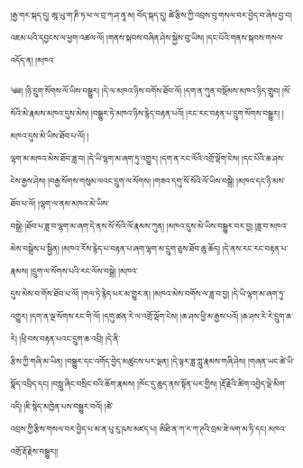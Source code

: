﻿  
།རྒྱ་གར་སྐད་དུ། ཨཱ་ཡུ་ག་ཎི་ཏ་ཕ་ལ་བྲ་ཀ་ཤ་ནཱ་མ། བོད་སྐད་དུ། ཚེ་རྩིས་ཀྱི་འབྲས་བུ་གསལ་བར་བྱེད་བ་ཞེས་བྱ་བ། འཇམ་པའི་དབྱངས་ལ་ཕྱག་འཚལ་ལོ། །གནས་སྐབས་བཞིན་ཤེས་སྐྱེས་བུ་ཡིས། །དང་པོའི་གནས་སྐབས་གསལ་འདོད་ན། །མཁའ་  
  
༄༅། །ཉི་དྲུག་སོགས་ལོ་ཡིས་བསྒྱུར། །དེ་ལ་མཁའ་ཉིས་བགོས་ཐོབ་ལོ། །དག་ན་ཀུན་བསྡོམས་མཁའ་ཉིད་གྲུབ། །སོ་སོའི་མེ་རྣམས་མཁའ་དུས་མེས། །བསྒྱུར་ཏེ་མཁའ་ཉིས་རྙེད་བརྟན་པའོ། །རང་རང་བརྟན་པ་དྲུག་སོགས་བསྒྱུར། །མཁའ་དུས་མེ་ཡིས་ཐོབ་པ་ལོ། །  
ལྷག་མ་མཁའ་མེས་ཐོབ་ཟླ་བ། །དེ་ཡི་ལྷག་མ་ཞག་ཏུ་འགྱུར། །དག་ན་རང་ལོའི་འགྲོ་ལྡོག་ངེས། །དང་པོའི་ཆ་ཤས་ངེས་རྒྱས་ཤེས། །བརྒྱ་སོགས་གསུམ་ལའང་དྲུག་ལ་སོགས། །གཟའ་དགུ་སོ་སོའི་ལོ་ཡིས་བསྒྲེ། །མཁའ་དང་ཉི་མས་ཐོབ་པ་ལོ། །ལྷག་ལ་ནམ་མཁའ་མེ་ཡིས་  
བསྒྲེ། །ཐོབ་པ་ཟླ་བ་ལྷག་མ་ཞག་དེ་ནས་སོ་སོའི་ལོ་རྣམས་ཀུན། །མཁའ་དུས་མེ་ཡིས་བསྒྱུར་བར་བྱ། །ཟླ་བ་མཁའ་མེས་བསྒྲེས་པ་སྦྱིན། །མཁའ་རོས་རྙེད་པ་བརྟན་པ་ཞག་ལྷག་མ་དྲུག་ཅུས་ཐོབ་ཆུ་ཆོད། །དེ་ནས་རང་རང་བརྟན་པ་རྣམས། །དྲུག་ལ་སོགས་པའི་རང་ལོས་བསྒྲེ། །མཁའ་  
དུས་མེས་བ་གོས་ཐོབ་པ་ལོ། །གལ་ཏེ་རྙེད་པར་མ་གྱུར་ན། །མཁའ་མེས་བགོས་ལ་ཟླ་བ་བྱ། །དེ་ཡི་ལྷག་མ་ཞག་ཏུ་འགྱུར། །དག་ན་ལྔ་སོགས་རང་གི་ལོ། །དགུ་ཚན་རེ་ལ་འགྲོ་ལྡོག་ངེས། །ཆ་ཤས་ཕྱི་མ་རྒྱས་པའོ། །ཆ་ཤས་རེ་རེ་དྲུག་ཆ་རེ། །ཕྲི་བས་བརྟན་པའང་དྲུག་ཆ་འབྲི། །དེ་ནི་  
རྩིས་ཀྱི་གཞི་མ་ཡིན། །བསྒྱུར་དང་འགོད་བྱེད་མཚུངས་པར་ལྡན། །དེ་ལྟར་ཟླ་ཀླུ་རྣམས་གཞི་ཤེས། །གཞན་ཡང་ཚེ་ཡི་སྣོད་འབྲིད་དང། །བསླུ་ཞིང་བསྲིང་བའི་ཆོག་རྣམས། །ཁོང་དུ་ཆུད་ནས་སྟོན་པར་གྱིས། །རྡོ་རྗེའི་ཚིག་འབྱེད་ལྡེ་མིག་འདི། །ཇི་སྙེད་མཁྱེན་པས་བསྒྱུར་བའོ། །ཚེ་  
འབྲས་ཀྱི་རྩིས་གསལ་བར་བྱེད་པ་མ་ན་པུ་རུ་ཥས་མཛད་པ། ཨིཐི་ན་ཀ་ར་ཀ་ཊའི་བྲམ་ཟེ་ལག་མ་ཏི་དང། མཁའ་འགྲོ་རྡོ་རྗེས་བསྒྱུར།།  
  
  
